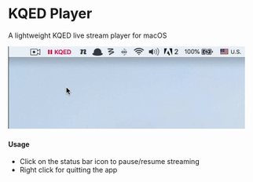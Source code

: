 # KQED Player

A lightweight KQED live stream player for macOS

![demo](https://github.com/turbobabr/kqed-player/raw/master/demo.gif)

#### Usage

- Click on the status bar icon to pause/resume streaming
- Right click for quitting the app
